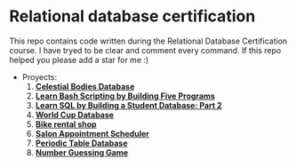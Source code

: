 # **Relational database certification**
This repo contains code written during the Relational Database Certification course. I have tryed to be clear and comment every command. If this repo helped you please add a star for me :)
- Proyects:
    1. [**Celestial Bodies Database**](https://github.com/anabella-varela/freeCodeCamp/tree/main/1.%20Celestial_Bodies_Database)
    2. [**Learn Bash Scripting by Building Five Programs**](https://github.com/anabella-varela/freeCodeCamp/tree/main/2.%20Learn_Bash_Scripting_by_Building_Five_Programs)
    3. [**Learn SQL by Building a Student Database: Part 2**](https://github.com/anabella-varela/freeCodeCamp/tree/main/3.%20Learn_SQL_by_Building_a_Student_Database:%20Part%202)
    4. [**World Cup Database**](https://github.com/anabella-varela/freeCodeCamp/tree/main/4.%20World_Cup_Database)
    5. [**Bike rental shop**](https://github.com/anabella-varela/freeCodeCamp/tree/main/5.%20Bike_Rental_Shop)
    6. [**Salon Appointment Scheduler**](https://github.com/anabella-varela/freeCodeCamp/tree/main/6.%20Salon_Appointment_Scheduler)
    7. [**Periodic Table Database**](https://github.com/anabella-varela/freeCodeCamp/tree/main/7.%20Periodic_Table_Database)
    8. [**Number Guessing Game**](https://github.com/anabella-varela/freeCodeCamp/tree/main/8.%20Number_guessing_game)
